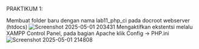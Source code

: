 PRAKTIKUM 1:

Membuat folder baru dengan nama lab11_php_ci pada docroot webserver (htdocs)
![Screenshot 2025-05-01 203431](https://github.com/user-attachments/assets/7607c2fa-ced9-4505-8aee-694dc2233c1b)
Mengaktifkan ekstentsi melalu XAMPP Control Panel, pada bagian Apache
klik Config -> PHP.ini
![Screenshot 2025-05-01 214808](https://github.com/user-attachments/assets/553ec8f8-0d4c-40c1-9f37-85a5c3b3810e)

